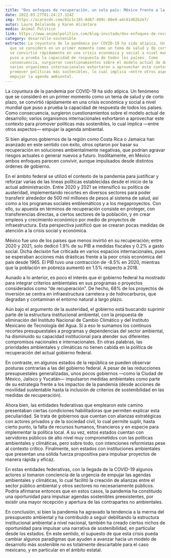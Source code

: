 ```yaml
---
title: "Dos enfoques de recuperación, un solo país: México frente a la COVID-19"
date: 2022-03-27T01:24:27.324Z
img: https://ucarecdn.com/81c1c185-8d67-409c-80e9-a4c61d62b2e7/
autor: Laure Delalande y Karen Alcántare
medio: Animal Politico
link: https://www.animalpolitico.com/blog-invitado/dos-enfoques-de-recuperacion-un-solo-pais-mexico-frente-a-la-covid-19/
category: desarrollo-sostenible
extracto: La coyuntura de la pandemia por COVID-19 ha sido atípica. Un fenómeno
  que se consideró en un primer momento como un tema de salud y de corto plazo,
  se convirtió rápidamente en una crisis económica y social a nivel mundial que
  puso a prueba la capacidad de respuesta de todos los países. Como
  consecuencia, surgieron cuestionamientos sobre el modelo actual de desarrollo;
  varios organismos internacionales exhortaron a aprovechar este contexto para
  promover políticas más sostenibles, lo cual implica —entre otros aspectos—
  empujar la agenda ambiental.
---
```

La coyuntura de la pandemia por COVID-19 ha sido atípica. Un fenómeno que se consideró en un primer momento como un tema de salud y de corto plazo, se convirtió rápidamente en una crisis económica y social a nivel mundial que puso a prueba la capacidad de respuesta de todos los países. Como consecuencia, surgieron cuestionamientos sobre el modelo actual de desarrollo; varios organismos internacionales exhortaron a aprovechar este contexto para promover políticas más sostenibles, lo cual implica —entre otros aspectos— empujar la agenda ambiental.

Si bien algunos gobiernos de la región como Costa Rica o Jamaica han avanzado en este sentido con éxito, otros optaron por basar su recuperación en soluciones ambientalmente negativas, que podrían agravar riesgos actuales o generar nuevos a futuro. Insólitamente, en México ambos enfoques parecen convivir, aunque impulsados desde distintos órdenes de gobierno.

En el ámbito federal se utilizó el contexto de la pandemia para justificar y reforzar varias de las líneas políticas establecidas desde el inicio de la actual administración. Entre 2020 y 2021 se intensificó su política de austeridad, implementando recortes en diversos sectores para poder transferir alrededor de 500 mil millones de pesos al sistema de salud, así como a los programas sociales emblemáticos y a los megaproyectos. Con ello, su apuesta en términos de recuperación consiste en proteger, con transferencias directas, a ciertos sectores de la población, y en crear empleos y crecimiento económico por medio de proyectos de infraestructura. Esta perspectiva justificó que se crearan pocas medidas de atención a la crisis social y económica.

México fue uno de los países que menos invirtió en su recuperación; entre 2020 y 2021, solo dedicó 1.9% de su PIB a medidas fiscales y 0.2% a gasto social. Dicha decisión fue criticada en varios espacios internacionales, pues se esperaban acciones más drásticas frente a la peor crisis económica del país desde 1965. El PIB tuvo una contracción de -8.5% en 2020, mientras que la población en pobreza aumentó en 1.5% respecto a 2018.

Aunado a lo anterior, es poco el interés que el gobierno federal ha mostrado para integrar criterios ambientales en sus programas o proyectos considerados como “de recuperación”. De hecho, 68% de los proyectos de inversión se centra en infraestructura carretera y de hidrocarburos, que degradan y contaminan el entorno natural a largo plazo.

Aún bajo el argumento de la austeridad, el gobierno está buscando suprimir parte de la estructura institucional ambiental, con la propuesta de eliminación del Instituto Nacional de Cambio Climático y del Instituto Mexicano de Tecnología del Agua. Si a eso le sumamos los continuos recortes presupuestales a programas y dependencias del sector ambiental, ha disminuido su capacidad institucional para atender sus diferentes compromisos nacionales e internacionales. En otras palabras, las prioridades ambientales y climáticas no tienen cabida en la política de recuperación del actual gobierno federal.

En contraste, en algunos estados de la república se pueden observar posturas contrarias a las del gobierno federal. A pesar de las reducciones presupuestales generalizadas, unos pocos gobiernos —como la Ciudad de México, Jalisco y Yucatán— impulsaron medidas ambientales como parte de su estrategia frente a los impactos de la pandemia (desde acciones de movilidad sustentable hasta la inclusión de criterios de sostenibilidad en las medidas de recuperación).

Ahora bien, las entidades federativas que emplearon este camino presentaban ciertas condiciones habilitadoras que permiten explicar esta peculiaridad. Se trata de gobiernos que cuentan con alianzas estratégicas con actores privados y de la sociedad civil, lo cual permite suplir, hasta cierto punto, la falta de recursos humanos, financieros y en especie para implementar la política local. A su vez, estos estados cuentan con servidores públicos de alto nivel muy comprometidos con las políticas ambientales y climáticas, pero sobre todo, con intenciones reformistas pese al contexto crítico. Finalmente, son estados con instituciones ambientales que presentan una sólida fuerza propositiva para impulsar proyectos de manera rápida y eficaz.

En estas entidades federativas, con la llegada de la COVID-19 algunos actores sí tomaron conciencia de la urgencia de empujar las agendas ambientales y climáticas, lo cual facilitó la creación de alianzas entre el sector público ambiental y otros sectores no necesariamente públicos. Podría afirmarse entonces que en estos casos, la pandemia ha constituido una oportunidad para impulsar agendas sostenibles preexistentes, por existir una mayor recepción y apertura de las contrapartes no ambientales.

En conclusión, si bien la pandemia ha agravado la tendencia a la merma del presupuesto ambiental y ha contribuido a seguir debilitando la estructura institucional ambiental a nivel nacional, también ha creado ciertos nichos de oportunidad para impulsar una narrativa de sostenibilidad, en particular desde los estados. En este sentido, el supuesto de que esta crisis pueda cambiar algunos paradigmas que ayuden a avanzar hacia un modelo de desarrollo más sostenible no es totalmente descartable para el caso mexicano, y en particular en el ámbito estatal.